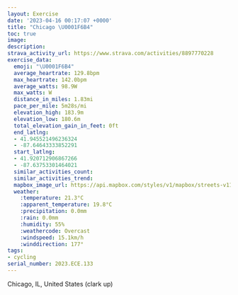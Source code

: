 ```yaml
---
layout: Exercise
date: '2023-04-16 00:17:07 +0000'
title: "Chicago \U0001F6B4"
toc: true
image:
description:
strava_activity_url: https://www.strava.com/activities/8897770228
exercise_data:
  emoji: "\U0001F6B4"
  average_heartrate: 129.8bpm
  max_heartrate: 142.0bpm
  average_watts: 98.9W
  max_watts: W
  distance_in_miles: 1.83mi
  pace_per_mile: 5m28s/mi
  elevation_high: 183.9m
  elevation_low: 180.6m
  total_elevation_gain_in_feet: 0ft
  end_latlng:
  - 41.945521496236324
  - -87.64643333852291
  start_latlng:
  - 41.920712906867266
  - -87.63753301464021
  similar_activities_count:
  similar_activities_trend:
  mapbox_image_url: https://api.mapbox.com/styles/v1/mapbox/streets-v11/static/path-5+787af2-1.0(ec%7B~Fx~%7BuOmE%7CBkDdBy%40%5CsAz%40u%40b%40sDfB%7DNnHSLSPcA~Ae%40%60%40wIjE%7B%40XoANo%40Co%40I%7BA%5D%7DBgAWGe%40EkA%3F%7BFHsAA_GRaDAsKLmAA_BDsCBsAF%5BJ%7B%40%5Cc%40DIZKHwDpB),pin-s-s+e5b22e(-87.63901,41.92323),pin-s-f+89ae00(-87.64548999999997,41.944430000000025)/auto/800x800?access_token=pk.eyJ1Ijoiam9zaGJlY2ttYW4iLCJhIjoiY205eWR2aDd1MWZ6djJrbXc4a3M0bWZleiJ9.XiG9OWkNcZk2QzjJbxLB4A
  weather:
    :temperature: 21.3°C
    :apparent_temperature: 19.8°C
    :precipitation: 0.0mm
    :rain: 0.0mm
    :humidity: 55%
    :weathercode: Overcast
    :windspeed: 15.1km/h
    :winddirection: 177°
tags:
- cycling
serial_number: 2023.ECE.133
---
```

Chicago, IL, United States (clark up)
